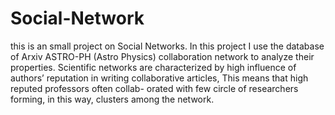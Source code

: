 # Social-Network
this is an small project on Social Networks. 
In this project I use the database of Arxiv ASTRO-PH (Astro Physics) collaboration network to analyze their properties. 
Scientific networks are characterized by high influence of authors’ reputation in writing collaborative articles, 
This means that high reputed professors often collab- orated with few circle of researchers forming, in this way, clusters among the network.
